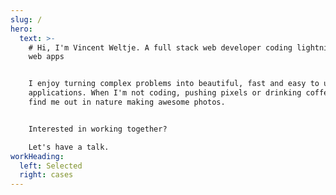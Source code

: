 ```yaml
---
slug: /
hero:
  text: >-
    # Hi, I'm Vincent Weltje. A full stack web developer coding lightning fast
    web apps


    I enjoy turning complex problems into beautiful, fast and easy to use
    applications. When I'm not coding, pushing pixels or drinking coffee, you'll
    find me out in nature making awesome photos.


    Interested in working together?

    Let's have a talk.
workHeading:
  left: Selected
  right: cases
---
```

